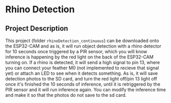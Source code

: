 # Rhino Detection

## Project Description

This project (folder `rhinoDetection_continuous`) can be downloaded onto the ESP32-CAM and
as is, it will run object detection with a rhino detector
for 10 seconds once triggered by a PIR sensor, which you
will know inference is happening by the red light
on the back of the ESP32-CAM turning on. If a rhino
is detected, it will send a high signal to pin 13, where
you can connect your feather M0 (not implemented to recieve
that signal yet) or attach an LED to see when it detects something. 
As is, it will save detection photos to the SD card, and turn the
red light off/pin 13 light off once it's finished the 10 seconds
of inference, until it is retriggered by the PIR sensor and it 
will run inference again. You can modify the inference time and
make it so that the photos do not save to the sd card.
